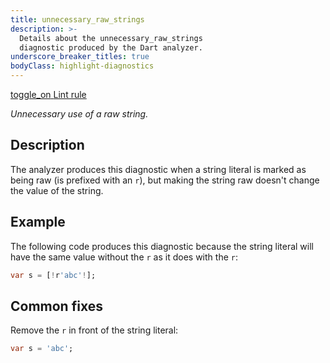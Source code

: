 ```yaml
---
title: unnecessary_raw_strings
description: >-
  Details about the unnecessary_raw_strings
  diagnostic produced by the Dart analyzer.
underscore_breaker_titles: true
bodyClass: highlight-diagnostics
---
```


<div class="tags">
  <a class="tag-label"
      href="/tools/linter-rules/unnecessary_raw_strings"
      title="Learn about the lint rule that enables this diagnostic."
      aria-label="Learn about the lint rule that enables this diagnostic."
      target="_blank">
    <span class="material-symbols" aria-hidden="true">toggle_on</span>
    <span>Lint rule</span>
  </a>
</div>

_Unnecessary use of a raw string._

## Description

The analyzer produces this diagnostic when a string literal is marked as
being raw (is prefixed with an `r`), but making the string raw doesn't
change the value of the string.

## Example

The following code produces this diagnostic because the string literal
will have the same value without the `r` as it does with the `r`:

```dart
var s = [!r'abc'!];
```

## Common fixes

Remove the `r` in front of the string literal:

```dart
var s = 'abc';
```
